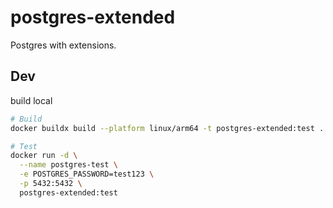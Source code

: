 # postgres-extended
Postgres with extensions.

## Dev

build local

```sh
# Build
docker buildx build --platform linux/arm64 -t postgres-extended:test .

# Test
docker run -d \
  --name postgres-test \
  -e POSTGRES_PASSWORD=test123 \
  -p 5432:5432 \
  postgres-extended:test
```
